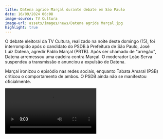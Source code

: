 ```yaml
---
title: Datena agride Marçal durante debate em São Paulo
date: 16/09/2024 06:08
image-source: TV Cultura
image-url: assets/images/news/Datena agride Marçal.jpg
highlight: true
---
```


O debate eleitoral da TV Cultura, realizado na noite deste domingo (15), foi interrompido após o candidato do PSDB à Prefeitura de São Paulo, José Luiz Datena, agredir Pablo Marçal (PRTB). Após ser chamado de "arregão", Datena arremessou uma cadeira contra Marçal. O moderador Leão Serva suspendeu a transmissão e anunciou a expulsão de Datena.

Marçal ironizou o episódio nas redes sociais, enquanto Tabata Amaral (PSB) criticou o comportamento de ambos. O PSDB ainda não se manifestou oficialmente.

<video controls>
    <source src="/assets/videos/news/Datena agride Marçal durante debate em São Paulo ‐ Feito com o Clipchamp.mp4" type="video/mp4">
</video>